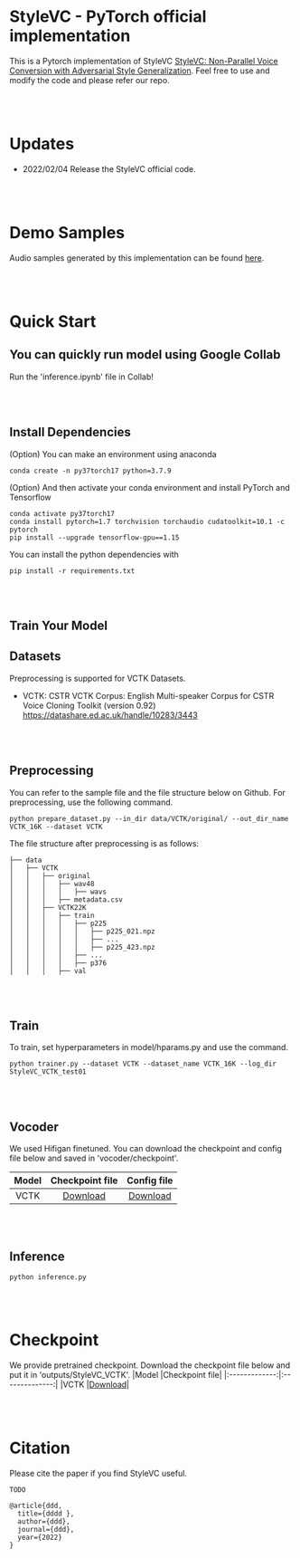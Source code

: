 <!-- VS code에서 markdown preview > contorl + shift +v

-->


# StyleVC - PyTorch official implementation

This is a Pytorch implementation of StyleVC [StyleVC: Non-Parallel Voice Conversion with Adversarial Style Generalization](https://github.com/intory89/StyleVC). Feel free to use and modify the code and please refer our repo.

<br><br>
# Updates
+ 2022/02/04 Release the StyleVC official code.

<br><br>
# Demo Samples
Audio samples generated by this implementation can be found [here](https://prml-lab-speech-team.github.io/demo/insun-hwang/StyleVC/).

<br><br>
# Quick Start
## You can quickly run model using Google Collab
Run the 'inference.ipynb' file in Collab!

<br><br>
## Install Dependencies
(Option) You can make an environment using anaconda
```
conda create -n py37torch17 python=3.7.9
```

(Option) And then activate your conda environment and install PyTorch and Tensorflow
```
conda activate py37torch17
conda install pytorch=1.7 torchvision torchaudio cudatoolkit=10.1 -c pytorch
pip install --upgrade tensorflow-gpu==1.15
```

You can install the python dependencies with
```
pip install -r requirements.txt
```

<br><br>
## Train Your Model
## Datasets
Preprocessing is supported for VCTK Datasets. 
+ VCTK: CSTR VCTK Corpus: English Multi-speaker Corpus for CSTR Voice Cloning Toolkit (version 0.92)
https://datashare.ed.ac.uk/handle/10283/3443

<br><br>
## Preprocessing
You can refer to the sample file and the file structure below on Github. For preprocessing, use the following command. <br>

```
python prepare_dataset.py --in_dir data/VCTK/original/ --out_dir_name VCTK_16K --dataset VCTK
```




The file structure after preprocessing is as follows:
```
├── data
│   ├── VCTK
│   │   ├── original    
│   │   │   ├── wav48
│   │   │   │   ├── wavs
│   │   │   ├── metadata.csv
│   │   ├── VCTK22K   
│   │   │   ├── train
│   │   │   │   ├── p225
│   │   │   │   │   ├── p225_021.npz
│   │   │   │   │   ├── ...
│   │   │   │   │   ├── p225_423.npz
│   │   │   │   ├── ...
│   │   │   │   ├── p376
│   │   │   ├── val
```

<br><br>
## Train
To train, set hyperparameters in model/hparams.py and use the command.
```
python trainer.py --dataset VCTK --dataset_name VCTK_16K --log_dir StyleVC_VCTK_test01
```


<br><br>
## Vocoder
We used Hifigan finetuned. You can download the checkpoint and config file below and saved in 'vocoder/checkpoint'.

|Model          |Checkpoint file|Config file|
|:-------------:|:--------------:|:--------------:|
|VCTK           |[Download](https://drive.google.com/file/d/10NhLWRNgXYB4X8OsrMfI0qQ-cTHm2QdD/view?usp=sharing)| [Download](https://drive.google.com/file/d/1kbRB3mlnYPOP2g__XtzS_ucCZf2w6GRF/view?usp=sharing)|



<br><br>
## Inference
```
python inference.py
```

<br><br>
# Checkpoint
We provide pretrained checkpoint. Download the checkpoint file below and put it in 'outputs/StyleVC_VCTK'.
|Model          |Checkpoint file|
|:-------------:|:--------------:|
|VCTK           |[Download](https://drive.google.com/file/d/1w4eLP3xlarH8-p4TVa_XVfosvkc3uN5V/view?usp=sharing)|


<br><br>
# Citation
Please cite the paper if you find StyleVC useful.
```
TODO

@article{ddd,
  title={dddd },
  author={ddd},
  journal={ddd},
  year={2022}
}

```
